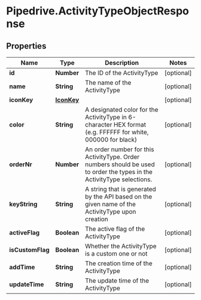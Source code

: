 # Pipedrive.ActivityTypeObjectResponse

## Properties

Name | Type | Description | Notes
------------ | ------------- | ------------- | -------------
**id** | **Number** | The ID of the ActivityType | [optional] 
**name** | **String** | The name of the ActivityType | [optional] 
**iconKey** | [**IconKey**](IconKey.md) |  | [optional] 
**color** | **String** | A designated color for the ActivityType in 6-character HEX format (e.g. FFFFFF for white, 000000 for black) | [optional] 
**orderNr** | **Number** | An order number for this ActivityType. Order numbers should be used to order the types in the ActivityType selections. | [optional] 
**keyString** | **String** | A string that is generated by the API based on the given name of the ActivityType upon creation | [optional] 
**activeFlag** | **Boolean** | The active flag of the ActivityType | [optional] 
**isCustomFlag** | **Boolean** | Whether the ActivityType is a custom one or not | [optional] 
**addTime** | **String** | The creation time of the ActivityType | [optional] 
**updateTime** | **String** | The update time of the ActivityType | [optional] 


